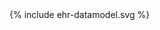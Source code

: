 
<!-- If the image below is not wrapped in a div tag, the publisher tries to wrap text around the image, which is not desired. -->
<div class="viewer-container" style="height: 537px;">
  <div class="svg-container" id="physical-model">
    {% include ehr-datamodel.svg %}
  </div>
</div>